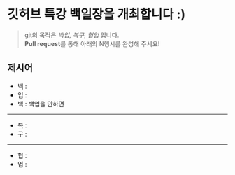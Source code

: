 # 깃허브 특강 백일장을 개최합니다 :)
> git의 목적은 *백업*, *복구*, *협업* 입니다.  
> **Pull request**를 통해 아래의 N행시를 완성해 주세요!
## 제시어
- 백 : 
- 업 : 
- 백 : 백업을 안하면
---
- 복 :
- 구 :
---
- 협 : 
- 업 : 
